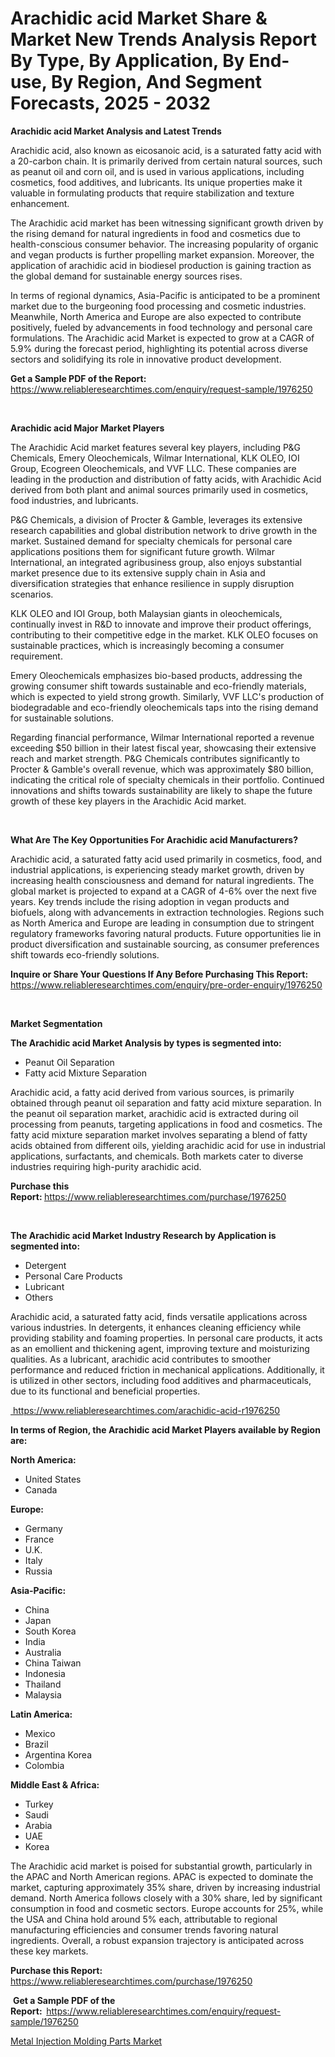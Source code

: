 <p><h1>Arachidic acid Market Share & Market New Trends Analysis Report By Type, By Application, By End-use, By Region, And Segment Forecasts, 2025 - 2032</h1></p><p><strong>Arachidic acid Market Analysis and Latest Trends</strong></p>
<p><p>Arachidic acid, also known as eicosanoic acid, is a saturated fatty acid with a 20-carbon chain. It is primarily derived from certain natural sources, such as peanut oil and corn oil, and is used in various applications, including cosmetics, food additives, and lubricants. Its unique properties make it valuable in formulating products that require stabilization and texture enhancement.</p><p>The Arachidic acid market has been witnessing significant growth driven by the rising demand for natural ingredients in food and cosmetics due to health-conscious consumer behavior. The increasing popularity of organic and vegan products is further propelling market expansion. Moreover, the application of arachidic acid in biodiesel production is gaining traction as the global demand for sustainable energy sources rises.</p><p>In terms of regional dynamics, Asia-Pacific is anticipated to be a prominent market due to the burgeoning food processing and cosmetic industries. Meanwhile, North America and Europe are also expected to contribute positively, fueled by advancements in food technology and personal care formulations. The Arachidic acid Market is expected to grow at a CAGR of 5.9% during the forecast period, highlighting its potential across diverse sectors and solidifying its role in innovative product development.</p></p>
<p><strong>Get a Sample PDF of the Report:&nbsp;</strong> <a href="https://www.reliableresearchtimes.com/enquiry/request-sample/1976250?utm_campaign=2203&utm_medium=2&utm_source=Github&utm_content=ia&utm_term=01042025&utm_id=arachidic-acid">https://www.reliableresearchtimes.com/enquiry/request-sample/1976250</a></p>
<p>&nbsp;</p>
<p><strong>Arachidic acid Major Market Players</strong></p>
<p><p>The Arachidic Acid market features several key players, including P&G Chemicals, Emery Oleochemicals, Wilmar International, KLK OLEO, IOI Group, Ecogreen Oleochemicals, and VVF LLC. These companies are leading in the production and distribution of fatty acids, with Arachidic Acid derived from both plant and animal sources primarily used in cosmetics, food industries, and lubricants.</p><p>P&G Chemicals, a division of Procter & Gamble, leverages its extensive research capabilities and global distribution network to drive growth in the market. Sustained demand for specialty chemicals for personal care applications positions them for significant future growth. Wilmar International, an integrated agribusiness group, also enjoys substantial market presence due to its extensive supply chain in Asia and diversification strategies that enhance resilience in supply disruption scenarios. </p><p>KLK OLEO and IOI Group, both Malaysian giants in oleochemicals, continually invest in R&D to innovate and improve their product offerings, contributing to their competitive edge in the market. KLK OLEO focuses on sustainable practices, which is increasingly becoming a consumer requirement.</p><p>Emery Oleochemicals emphasizes bio-based products, addressing the growing consumer shift towards sustainable and eco-friendly materials, which is expected to yield strong growth. Similarly, VVF LLC's production of biodegradable and eco-friendly oleochemicals taps into the rising demand for sustainable solutions.</p><p>Regarding financial performance, Wilmar International reported a revenue exceeding $50 billion in their latest fiscal year, showcasing their extensive reach and market strength. P&G Chemicals contributes significantly to Procter & Gamble's overall revenue, which was approximately $80 billion, indicating the critical role of specialty chemicals in their portfolio. Continued innovations and shifts towards sustainability are likely to shape the future growth of these key players in the Arachidic Acid market.</p></p>
<p>&nbsp;</p>
<p><strong>What Are The Key Opportunities For Arachidic acid Manufacturers?</strong></p>
<p><p>Arachidic acid, a saturated fatty acid used primarily in cosmetics, food, and industrial applications, is experiencing steady market growth, driven by increasing health consciousness and demand for natural ingredients. The global market is projected to expand at a CAGR of 4-6% over the next five years. Key trends include the rising adoption in vegan products and biofuels, along with advancements in extraction technologies. Regions such as North America and Europe are leading in consumption due to stringent regulatory frameworks favoring natural products. Future opportunities lie in product diversification and sustainable sourcing, as consumer preferences shift towards eco-friendly solutions.</p></p>
<p><strong>Inquire or Share Your Questions If Any Before Purchasing This Report:</strong> <a href="https://www.reliableresearchtimes.com/enquiry/pre-order-enquiry/1976250?utm_campaign=2203&utm_medium=2&utm_source=Github&utm_content=ia&utm_term=01042025&utm_id=arachidic-acid">https://www.reliableresearchtimes.com/enquiry/pre-order-enquiry/1976250</a></p>
<p>&nbsp;</p>
<p><strong>Market Segmentation</strong></p>
<p><strong>The Arachidic acid Market Analysis by types is segmented into:</strong></p>
<p><ul><li>Peanut Oil Separation</li><li>Fatty acid Mixture Separation</li></ul></p>
<p><p>Arachidic acid, a fatty acid derived from various sources, is primarily obtained through peanut oil separation and fatty acid mixture separation. In the peanut oil separation market, arachidic acid is extracted during oil processing from peanuts, targeting applications in food and cosmetics. The fatty acid mixture separation market involves separating a blend of fatty acids obtained from different oils, yielding arachidic acid for use in industrial applications, surfactants, and chemicals. Both markets cater to diverse industries requiring high-purity arachidic acid.</p></p>
<p><strong>Purchase this Report:&nbsp;</strong><a href="https://www.reliableresearchtimes.com/purchase/1976250?utm_campaign=2203&utm_medium=2&utm_source=Github&utm_content=ia&utm_term=01042025&utm_id=arachidic-acid">https://www.reliableresearchtimes.com/purchase/1976250</a></p>
<p>&nbsp;</p>
<p><strong>The Arachidic acid Market Industry Research by Application is segmented into:</strong></p>
<p><ul><li>Detergent</li><li>Personal Care Products</li><li>Lubricant</li><li>Others</li></ul></p>
<p><p>Arachidic acid, a saturated fatty acid, finds versatile applications across various industries. In detergents, it enhances cleaning efficiency while providing stability and foaming properties. In personal care products, it acts as an emollient and thickening agent, improving texture and moisturizing qualities. As a lubricant, arachidic acid contributes to smoother performance and reduced friction in mechanical applications. Additionally, it is utilized in other sectors, including food additives and pharmaceuticals, due to its functional and beneficial properties.</p></p>
<p><a href="https://www.reliableresearchtimes.com/arachidic-acid-r1976250?utm_campaign=2203&utm_medium=2&utm_source=Github&utm_content=ia&utm_term=01042025&utm_id=arachidic-acid">&nbsp;https://www.reliableresearchtimes.com/arachidic-acid-r1976250</a></p>
<p><strong>In terms of Region, the Arachidic acid Market Players available by Region are:</strong></p>
<p>
    <p> <strong> North America: </strong>
        <ul>
            <li>United States</li>
            <li>Canada</li>
        </ul>
        </p> 
    <p> <strong> Europe: </strong>
        <ul>
            <li>Germany</li>
            <li>France</li>
            <li>U.K.</li>
            <li>Italy</li>
            <li>Russia</li>
        </ul>
        </p> 
    <p> <strong> Asia-Pacific: </strong>
        <ul>
            <li>China</li>
            <li>Japan</li>
            <li>South Korea</li>
            <li>India</li>
            <li>Australia</li>
            <li>China Taiwan</li>
            <li>Indonesia</li>
            <li>Thailand</li>
            <li>Malaysia</li>
        </ul>
        </p> 
    <p> <strong> Latin America: </strong>
        <ul>
            <li>Mexico</li>
            <li>Brazil</li>
            <li>Argentina Korea</li>
            <li>Colombia</li>
        </ul>
        </p> 
    <p> <strong> Middle East & Africa: </strong>
        <ul>
            <li>Turkey</li>
            <li>Saudi</li>
            <li>Arabia</li>
            <li>UAE</li>
            <li>Korea</li>
        </ul>
    </p>
    </p>
<p><p>The Arachidic acid market is poised for substantial growth, particularly in the APAC and North American regions. APAC is expected to dominate the market, capturing approximately 35% share, driven by increasing industrial demand. North America follows closely with a 30% share, led by significant consumption in food and cosmetic sectors. Europe accounts for 25%, while the USA and China hold around 5% each, attributable to regional manufacturing efficiencies and consumer trends favoring natural ingredients. Overall, a robust expansion trajectory is anticipated across these key markets.</p></p>
<p><strong>Purchase this Report: </strong><a href="https://www.reliableresearchtimes.com/purchase/1976250?utm_campaign=2203&utm_medium=2&utm_source=Github&utm_content=ia&utm_term=01042025&utm_id=arachidic-acid">https://www.reliableresearchtimes.com/purchase/1976250</a></p>
<p>&nbsp;<strong>Get a Sample PDF of the Report:&nbsp;&nbsp;</strong><a href="https://www.reliableresearchtimes.com/enquiry/request-sample/1976250?utm_campaign=2203&utm_medium=2&utm_source=Github&utm_content=ia&utm_term=01042025&utm_id=arachidic-acid">https://www.reliableresearchtimes.com/enquiry/request-sample/1976250</a></p>
<p><strong></strong></p>
<p><p><a href="https://github.com/HobertDavis43/Market-Research-Report-List-2/blob/main/metal-injection-molding-parts-market.md?utm_campaign=2203&utm_medium=2&utm_source=Github&utm_content=ia&utm_term=01042025&utm_id=arachidic-acid">Metal Injection Molding Parts Market</a></p></p>
